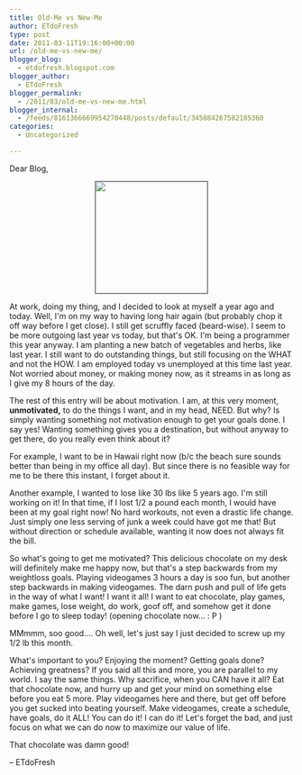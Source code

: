 ```yaml
---
title: Old-Me vs New-Me
author: ETdoFresh
type: post
date: 2011-03-11T19:16:00+00:00
url: /old-me-vs-new-me/
blogger_blog:
  - etdofresh.blogspot.com
blogger_author:
  - ETdoFresh
blogger_permalink:
  - /2011/03/old-me-vs-new-me.html
blogger_internal:
  - /feeds/8161366669954270448/posts/default/345884267582185360
categories:
  - Uncategorized

---
```

Dear Blog,

<p align="center">
  <a href=""><img src="" width="200" /></a>
</p>

At work, doing my thing, and I decided to look at myself a year ago and today. Well, I'm on my way to having long hair again (but probably chop it off way before I get close). I still get scruffly faced (beard-wise). I seem to be more outgoing last year vs today, but that's OK. I'm being a programmer this year anyway. I am planting a new batch of vegetables and herbs, like last year. I still want to do outstanding things, but still focusing on the WHAT and not the HOW. I am employed today vs unemployed at this time last year. Not worried about money, or making money now, as it streams in as long as I give my 8 hours of the day.

The rest of this entry will be about motivation. I am, at this very moment, **unmotivated,** to do the things I want, and in my head, NEED. But why? Is simply wanting something not motivation enough to get your goals done. I say yes! Wanting something gives you a destination, but without anyway to get there, do you really even think about it? 

For example, I want to be in Hawaii right now (b/c the beach sure sounds better than being in my office all day). But since there is no feasible way for me to be there this instant, I forget about it. 

Another example, I wanted to lose like 30 lbs like 5 years ago. I'm still working on it! In that time, if I lost 1/2 a pound each month, I would have been at my goal right now! No hard workouts, not even a drastic life change. Just simply one less serving of junk a week could have got me that! But without direction or schedule available, wanting it now does not always fit the bill.

So what's going to get me motivated? This delicious chocolate on my desk will definitely make me happy now, but that's a step backwards from my weightloss goals. Playing videogames 3 hours a day is soo fun, but another step backwards in making videogames. The darn push and pull of life gets in the way of what I want! I want it all! I want to eat chocolate, play games, make games, lose weight, do work, goof off, and somehow get it done before I go to sleep today! (opening chocolate now... : P )

MMmmm, soo good.... Oh well, let's just say I just decided to screw up my 1/2 lb this month.

What's important to you? Enjoying the moment? Getting goals done? Achieving greatness? If you said all this and more, you are parallel to my world. I say the same things. Why sacrifice, when you CAN have it all? Eat that chocolate now, and hurry up and get your mind on something else before you eat 5 more. Play videogames here and there, but get off before you get sucked into beating yourself. Make videogames, create a schedule, have goals, do it ALL! You can do it! I can do it! Let's forget the bad, and just focus on what we can do now to maximize our value of life.

That chocolate was damn good!

– ETdoFresh